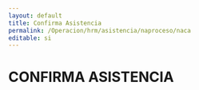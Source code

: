 ```yaml
---
layout: default
title: Confirma Asistencia
permalink: /Operacion/hrm/asistencia/naproceso/naca
editable: si
---
```


# CONFIRMA ASISTENCIA
